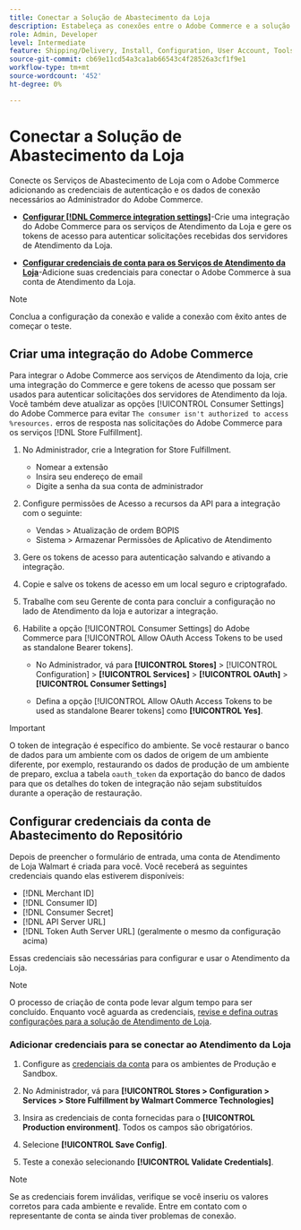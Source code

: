 ```yaml
---
title: Conectar a Solução de Abastecimento da Loja
description: Estabeleça as conexões entre o Adobe Commerce e a solução Store Fulfillment. Crie e autorize uma integração do Adobe Commerce e adicione as credenciais da conta Store Fulfillment à configuração do serviço do Adobe Commerce.
role: Admin, Developer
level: Intermediate
feature: Shipping/Delivery, Install, Configuration, User Account, Tools and External Services
source-git-commit: cb69e11cd54a3ca1ab66543c4f28526a3cf1f9e1
workflow-type: tm+mt
source-wordcount: '452'
ht-degree: 0%

---
```


# Conectar a Solução de Abastecimento da Loja

Conecte os Serviços de Abastecimento de Loja com o Adobe Commerce adicionando as credenciais de autenticação e os dados de conexão necessários ao Administrador do Adobe Commerce.

- **[Configurar [!DNL Commerce integration settings]](#create-an-adobe-commerce-integration)**-Crie uma integração do Adobe Commerce para os serviços de Atendimento da Loja e gere os tokens de acesso para autenticar solicitações recebidas dos servidores de Atendimento da Loja.

- **[Configurar credenciais de conta para os Serviços de Atendimento da Loja](#configure-store-fulfillment-account-credentials)**-Adicione suas credenciais para conectar o Adobe Commerce à sua conta de Atendimento da Loja.

>[!NOTE]
>
>Conclua a configuração da conexão e valide a conexão com êxito antes de começar o teste.

## Criar uma integração do Adobe Commerce

Para integrar o Adobe Commerce aos serviços de Atendimento da loja, crie uma integração do Commerce e gere tokens de acesso que possam ser usados para autenticar solicitações dos servidores de Atendimento da loja. Você também deve atualizar as opções [!UICONTROL Consumer Settings] do Adobe Commerce para evitar `The consumer isn't authorized to access %resources.` erros de resposta nas solicitações do Adobe Commerce para os serviços [!DNL Store Fulfillment].

1. No Administrador, crie a Integration for Store Fulfillment.

   - Nomear a extensão
   - Insira seu endereço de email
   - Digite a senha da sua conta de administrador

1. Configure permissões de Acesso a recursos da API para a integração com o seguinte:

   - Vendas > Atualização de ordem BOPIS
   - Sistema > Armazenar Permissões de Aplicativo de Atendimento

1. Gere os tokens de acesso para autenticação salvando e ativando a integração.

1. Copie e salve os tokens de acesso em um local seguro e criptografado.

1. Trabalhe com seu Gerente de conta para concluir a configuração no lado de Atendimento da loja e autorizar a integração.

1. Habilite a opção [!UICONTROL Consumer Settings] do Adobe Commerce para [!UICONTROL Allow OAuth Access Tokens to be used as standalone Bearer tokens].

   - No Administrador, vá para **[!UICONTROL Stores]** > [!UICONTROL Configuration] > **[!UICONTROL Services]** > **[!UICONTROL OAuth]** > **[!UICONTROL Consumer Settings]**

   - Defina a opção [!UICONTROL Allow OAuth Access Tokens to be used as standalone Bearer tokens] como **[!UICONTROL Yes]**.

>[!IMPORTANT]
>
> O token de integração é específico do ambiente. Se você restaurar o banco de dados para um ambiente com os dados de origem de um ambiente diferente, por exemplo, restaurando os dados de produção de um ambiente de preparo, exclua a tabela `oauth_token` da exportação do banco de dados para que os detalhes do token de integração não sejam substituídos durante a operação de restauração.


## Configurar credenciais da conta de Abastecimento do Repositório

Depois de preencher o formulário de entrada, uma conta de Atendimento de Loja Walmart é criada para você. Você receberá as seguintes credenciais quando elas estiverem disponíveis:

- [!DNL Merchant ID]
- [!DNL Consumer ID]
- [!DNL Consumer Secret]
- [!DNL API Server URL]
- [!DNL Token Auth Server URL] (geralmente o mesmo da configuração acima)

Essas credenciais são necessárias para configurar e usar o Atendimento da Loja.

>[!NOTE]
>
>O processo de criação de conta pode levar algum tempo para ser concluído. Enquanto você aguarda as credenciais, [revise e defina outras configurações para a solução de Atendimento de Loja](service-config-settings-overview.md).

### Adicionar credenciais para se conectar ao Atendimento da Loja

1. Configure as [credenciais da conta](enable-general.md) para os ambientes de Produção e Sandbox.

1. No Administrador, vá para **[!UICONTROL Stores > Configuration > Services > Store Fulfillment by Walmart Commerce Technologies]**

1. Insira as credenciais de conta fornecidas para o **[!UICONTROL Production environment]**. Todos os campos são obrigatórios.

1. Selecione **[!UICONTROL Save Config]**.

1. Teste a conexão selecionando **[!UICONTROL Validate Credentials]**.

>[!NOTE]
>
>Se as credenciais forem inválidas, verifique se você inseriu os valores corretos para cada ambiente e revalide. Entre em contato com o representante de conta se ainda tiver problemas de conexão.
